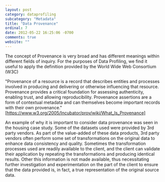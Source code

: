 ```yaml
---
layout: post
category: dataprofiling
subcategory: "Metadata"
title: "Data Provenance"
ordinal: 7
date: 2012-05-22 16:25:06 -0700
comments: true
website: ""
---
```

The concept of Provenance is very broad and has different meanings within different fields of inquiry. For the purposes of Data Profiling, we find it useful to apply the definition provided by the World Wide Web Consortium (W3C)

"Provenance of a resource is a record that describes entities and processes involved in producing and delivering or otherwise influencing that resource. Provenance provides a critical foundation for assessing authenticity, enabling trust, and allowing reproducibility. Provenance assertions are a form of contextual metadata and can themselves become important records with their own provenance."
[https://www.w3.org/2005/Incubator/prov/wiki/What_Is_Provenance]

An example of why it is important to consider data provenance was seen in the housing case study. Some of the datasets used were provided by 3rd party vendors. As part of the value-added of these data products, 3rd party vendors often perform some set of transformations on the original data to enhance data consistency and quality. Sometimes the transformation processes used are readily available to the client, and the client can validate their application by repeating the transformations and producing identical results. Other this information is not made available, thus necessitating further investigation and experimentation on the part of the client to ensure that the data provided is, in fact, a true representation of the original source data.
